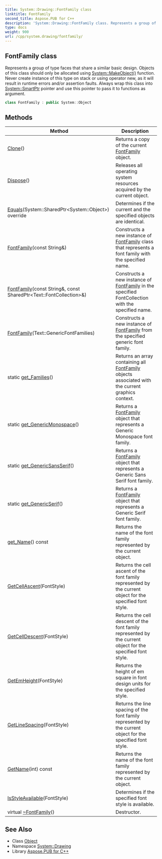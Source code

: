 ```yaml
---
title: System::Drawing::FontFamily class
linktitle: FontFamily
second_title: Aspose.PUB for C++
description: 'System::Drawing::FontFamily class. Represents a group of type faces that share a similar basic design. Objects of this class should only be allocated using System::MakeObject() function. Never create instance of this type on stack or using operator new, as it will result in runtime errors and/or assertion faults. Always wrap this class into System::SmartPtr pointer and use this pointer to pass it to functions as argument in C++.'
type: docs
weight: 900
url: /cpp/system.drawing/fontfamily/
---
```

## FontFamily class


Represents a group of type faces that share a similar basic design. Objects of this class should only be allocated using [System::MakeObject()](../../system/makeobject/) function. Never create instance of this type on stack or using operator new, as it will result in runtime errors and/or assertion faults. Always wrap this class into [System::SmartPtr](../../system/smartptr/) pointer and use this pointer to pass it to functions as argument.

```cpp
class FontFamily : public System::Object
```

## Methods

| Method | Description |
| --- | --- |
| [Clone](./clone/)() | Returns a copy of the current [FontFamily](./) object. |
| [Dispose](./dispose/)() | Releases all operating system resources acquired by the current object. |
| [Equals](./equals/)(System::SharedPtr\<System::Object\>) override | Determines if the current and the specified objects are identical. |
| [FontFamily](./fontfamily/)(const String\&) | Constructs a new instance of [FontFamily](./) class that represents a font family with the specified name. |
| [FontFamily](./fontfamily/)(const String\&, const SharedPtr\<Text::FontCollection\>\&) | Constructs a new instance of [FontFamily](./) in the specified FontCollection with the specified name. |
| [FontFamily](./fontfamily/)(Text::GenericFontFamilies) | Constructs a new instance of [FontFamily](./) from the specified generic font family. |
| static [get_Families](./get_families/)() | Returns an array containing all [FontFamily](./) objects associated with the current graphics context. |
| static [get_GenericMonospace](./get_genericmonospace/)() | Returns a [FontFamily](./) object that represents a Generic Monospace font family. |
| static [get_GenericSansSerif](./get_genericsansserif/)() | Returns a [FontFamily](./) object that represents a Generic Sans Serif font family. |
| static [get_GenericSerif](./get_genericserif/)() | Returns a [FontFamily](./) object that represents a Generic Serif font family. |
| [get_Name](./get_name/)() const | Returns the name of the font family represented by the current object. |
| [GetCellAscent](./getcellascent/)(FontStyle) | Returns the cell ascent of the font family represented by the current object for the specified font style. |
| [GetCellDescent](./getcelldescent/)(FontStyle) | Returns the cell descent of the font family represented by the current object for the specified font style. |
| [GetEmHeight](./getemheight/)(FontStyle) | Returns the height of em square in font design units for the specified style. |
| [GetLineSpacing](./getlinespacing/)(FontStyle) | Returns the line spacing of the font family represented by the current object for the specified font style. |
| [GetName](./getname/)(int) const | Returns the name of the font family represented by the current object. |
| [IsStyleAvailable](./isstyleavailable/)(FontStyle) | Determines if the specified font style is available. |
| virtual [~FontFamily](./~fontfamily/)() | Destructor. |
## See Also

* Class [Object](../../system/object/)
* Namespace [System::Drawing](../)
* Library [Aspose.PUB for C++](../../)
